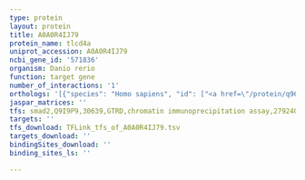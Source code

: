 ```yaml
---
type: protein
layout: protein
title: A0A0R4IJ79
protein_name: tlcd4a
uniprot_accession: A0A0R4IJ79
ncbi_gene_id: '571836'
organism: Danio rerio
function: target gene
number_of_interactions: '1'
orthologs: '[{"species": "Homo sapiens", "id": ["<a href=\"/protein/q96mv1\">Q96MV1</a>"]}, {"species": "Mus musculus", "id": ["<a href=\"/protein/q8cgf5\">Q8CGF5</a>"]}, {"species": "Rattus norvegicus", "id": ["<a href=\"/protein/d4aae5\">D4AAE5</a>"]}, {"species": "Saccharomyces cerevisiae", "id": ["<a href=\"/protein/p47153\">P47153</a>"]}]'
jaspar_matrices: ''
tfs: smad2,Q9I9P9,30639,GTRD,chromatin immunoprecipitation assay,27924024%5Buid%5D,No
targets: ''
tfs_download: TFLink_tfs_of_A0A0R4IJ79.tsv
targets_download: ''
bindingSites_download: ''
binding_sites_ls: ''

---
```


